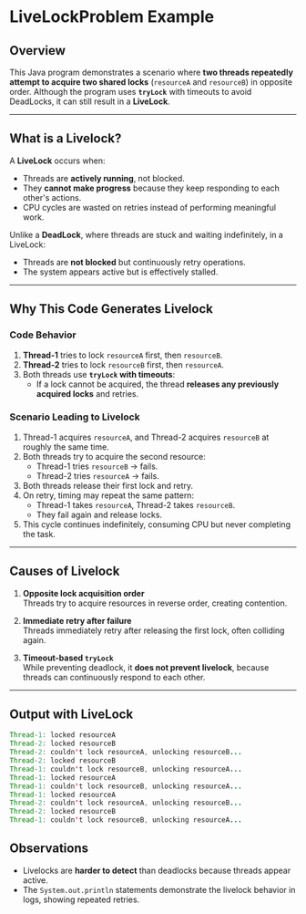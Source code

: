 # LiveLockProblem Example

## Overview

This Java program demonstrates a scenario where **two threads repeatedly attempt to acquire two shared locks** (`resourceA` and `resourceB`) in opposite order. Although the program uses **`tryLock`** with timeouts to avoid DeadLocks, it can still result in a **LiveLock**.

---

## What is a Livelock?

A **LiveLock** occurs when:

- Threads are **actively running**, not blocked.
- They **cannot make progress** because they keep responding to each other's actions.
- CPU cycles are wasted on retries instead of performing meaningful work.

Unlike a **DeadLock**, where threads are stuck and waiting indefinitely, in a LiveLock:

- Threads are **not blocked** but continuously retry operations.
- The system appears active but is effectively stalled.

---

## Why This Code Generates Livelock

### Code Behavior

1. **Thread-1** tries to lock `resourceA` first, then `resourceB`.
2. **Thread-2** tries to lock `resourceB` first, then `resourceA`.
3. Both threads use **`tryLock` with timeouts**:
    - If a lock cannot be acquired, the thread **releases any previously acquired locks** and retries.

### Scenario Leading to Livelock

1. Thread-1 acquires `resourceA`, and Thread-2 acquires `resourceB` at roughly the same time.
2. Both threads try to acquire the second resource:
    - Thread-1 tries `resourceB` → fails.
    - Thread-2 tries `resourceA` → fails.
3. Both threads release their first lock and retry.
4. On retry, timing may repeat the same pattern:
    - Thread-1 takes `resourceA`, Thread-2 takes `resourceB`.
    - They fail again and release locks.
5. This cycle continues indefinitely, consuming CPU but never completing the task.

---

## Causes of Livelock

1. **Opposite lock acquisition order**  
   Threads try to acquire resources in reverse order, creating contention.

2. **Immediate retry after failure**  
   Threads immediately retry after releasing the first lock, often colliding again.

3. **Timeout-based `tryLock`**  
   While preventing deadlock, it **does not prevent livelock**, because threads can continuously respond to each other.

---

## Output with LiveLock
```java
Thread-1: locked resourceA
Thread-2: locked resourceB
Thread-2: couldn't lock resourceA, unlocking resourceB...
Thread-2: locked resourceB
Thread-1: couldn't lock resourceB, unlocking resourceA...
Thread-1: locked resourceA
Thread-1: couldn't lock resourceB, unlocking resourceA...
Thread-1: locked resourceA
Thread-2: couldn't lock resourceA, unlocking resourceB...
Thread-2: locked resourceB
Thread-1: couldn't lock resourceB, unlocking resourceA...
```

## Observations

- Livelocks are **harder to detect** than deadlocks because threads appear active.
- The `System.out.println` statements demonstrate the livelock behavior in logs, showing repeated retries.

